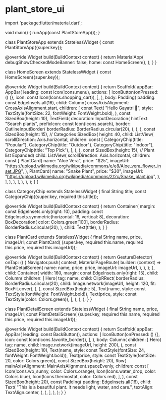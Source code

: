# plant_store_ui
import 'package:flutter/material.dart';

void main() {
  runApp(const PlantStoreApp());
}

class PlantStoreApp extends StatelessWidget {
  const PlantStoreApp({super.key});

  @override
  Widget build(BuildContext context) {
    return MaterialApp(
      debugShowCheckedModeBanner: false,
      home: const HomeScreen(),
    );
  }
}

class HomeScreen extends StatelessWidget {
  const HomeScreen({super.key});

  @override
  Widget build(BuildContext context) {
    return Scaffold(
      appBar: AppBar(
        leading: const Icon(Icons.menu),
        actions: [
          IconButton(onPressed: () {}, icon: const Icon(Icons.shopping_cart)),
        ],
      ),
      body: Padding(
        padding: const EdgeInsets.all(16),
        child: Column(
          crossAxisAlignment: CrossAxisAlignment.start,
          children: [
            const Text(
              "Hello Gayatri 👋",
              style: TextStyle(fontSize: 22, fontWeight: FontWeight.bold),
            ),
            const SizedBox(height: 10),
            TextField(
              decoration: InputDecoration(
                hintText: "Search plants",
                prefixIcon: const Icon(Icons.search),
                border: OutlineInputBorder(
                  borderRadius: BorderRadius.circular(20),
                ),
              ),
            ),
            const SizedBox(height: 15),
            // Categories
            SizedBox(
              height: 40,
              child: ListView(
                scrollDirection: Axis.horizontal,
                children: const [
                  CategoryChip(title: "Popular"),
                  CategoryChip(title: "Outdoor"),
                  CategoryChip(title: "Indoor"),
                  CategoryChip(title: "Top Pick"),
                ],
              ),
            ),
            const SizedBox(height: 15),
            // Plant list
            Expanded(
              child: ListView(
                scrollDirection: Axis.horizontal,
                children: const [
                  PlantCard(
                    name: "Aloe Vera",
                    price: "\$25",
                    imageUrl:
                        "https://upload.wikimedia.org/wikipedia/commons/e/e8/Aloe_vera_flower_inset.JPG",
                  ),
                  PlantCard(
                    name: "Snake Plant",
                    price: "\$30",
                    imageUrl:
                        "https://upload.wikimedia.org/wikipedia/commons/2/2c/Snake_plant.jpg",
                  ),
                ],
              ),
            ),
          ],
        ),
      ),
    );
  }
}

class CategoryChip extends StatelessWidget {
  final String title;
  const CategoryChip({super.key, required this.title});

  @override
  Widget build(BuildContext context) {
    return Container(
      margin: const EdgeInsets.only(right: 10),
      padding: const EdgeInsets.symmetric(horizontal: 16, vertical: 8),
      decoration: BoxDecoration(
        color: Colors.green[100],
        borderRadius: BorderRadius.circular(20),
      ),
      child: Text(title),
    );
  }
}

class PlantCard extends StatelessWidget {
  final String name, price, imageUrl;
  const PlantCard(
      {super.key,
      required this.name,
      required this.price,
      required this.imageUrl});

  @override
  Widget build(BuildContext context) {
    return GestureDetector(
      onTap: () {
        Navigator.push(
          context,
          MaterialPageRoute(
            builder: (context) => PlantDetailScreen(
              name: name,
              price: price,
              imageUrl: imageUrl,
            ),
          ),
        );
      },
      child: Container(
        width: 160,
        margin: const EdgeInsets.only(right: 15),
        child: Column(
          children: [
            Hero(
              tag: name,
              child: ClipRRect(
                borderRadius: BorderRadius.circular(20),
                child: Image.network(imageUrl, height: 120, fit: BoxFit.cover),
              ),
            ),
            const SizedBox(height: 5),
            Text(name, style: const TextStyle(fontWeight: FontWeight.bold)),
            Text(price, style: const TextStyle(color: Colors.green)),
          ],
        ),
      ),
    );
  }
}

class PlantDetailScreen extends StatelessWidget {
  final String name, price, imageUrl;
  const PlantDetailScreen(
      {super.key, required this.name, required this.price, required this.imageUrl});

  @override
  Widget build(BuildContext context) {
    return Scaffold(
      appBar: AppBar(
        leading: const BackButton(),
        actions: [
          IconButton(onPressed: () {}, icon: const Icon(Icons.favorite_border)),
        ],
      ),
      body: Column(
        children: [
          Hero(
            tag: name,
            child: Image.network(imageUrl, height: 200),
          ),
          const SizedBox(height: 10),
          Text(name,
              style: const TextStyle(fontSize: 24, fontWeight: FontWeight.bold)),
          Text(price, style: const TextStyle(fontSize: 20, color: Colors.green)),
          const SizedBox(height: 20),
          Row(
            mainAxisAlignment: MainAxisAlignment.spaceEvenly,
            children: const [
              Icon(Icons.wb_sunny, color: Colors.orange),
              Icon(Icons.water_drop, color: Colors.blue),
              Icon(Icons.thermostat, color: Colors.red),
            ],
          ),
          const SizedBox(height: 20),
          const Padding(
            padding: EdgeInsets.all(16),
            child: Text(
              "This is a beautiful plant. It needs light, water, and care.",
              textAlign: TextAlign.center,
            ),
          ),
        ],
      ),
    );
  }
}
